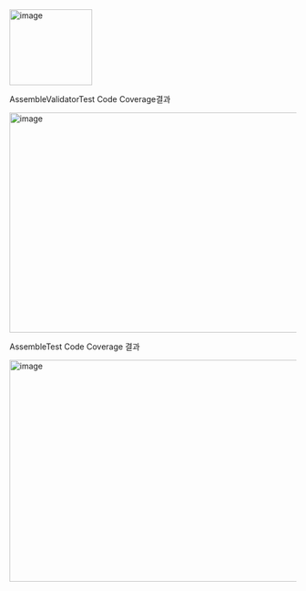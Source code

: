 
<img width="145" height="133" alt="image" src="https://github.com/user-attachments/assets/a8bd0441-db89-47e0-bb87-e9469eec88a5" />

AssembleValidatorTest Code Coverage결과

<img width="543" height="386" alt="image" src="https://github.com/user-attachments/assets/0a373c62-73e0-484c-a7e4-b4cc6600ea6a" />

AssembleTest Code Coverage 결과

<img width="538" height="389" alt="image" src="https://github.com/user-attachments/assets/5434eb33-7212-4a3d-99c8-0345cb9a33a0" />


